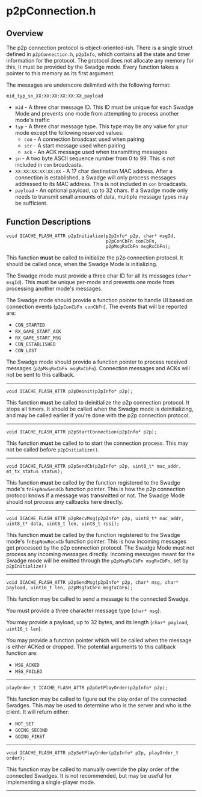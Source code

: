 # p2pConnection.h

## Overview

The p2p connection protocol is object-oriented-ish. There is a single struct defined in ``p2pConnection.h``, ``p2pInfo``, which contains all the state and timer information for the protocol. The protocol does not allocate any memory for this, it must be provided by the Swadge mode. Every function takes a pointer to this memory as its first argument.

The messages are underscore delimited with the following format:

```mid_typ_sn_XX:XX:XX:XX:XX:XX_payload```
 * ``mid`` - A three char message ID. This ID must be unique for each Swadge Mode and prevents one mode from attempting to process another mode's traffic
 * ``typ`` - A three char message type. This type may be any value for your mode except the following reserved values:
   * ``con`` - A connection broadcast used when pairing
   * ``str`` - A start message used when pairing
   * ``ack`` - An ACK message used when transmitting messages
 * ``sn`` - A two byte ASCII sequence number from 0 to 99. This is not included in ``con`` broadcasts.
 * ``XX:XX:XX:XX:XX:XX`` - A 17 char destination MAC address. After a connection is established, a Swadge will only process messages addressed to its MAC address. This is not included in ``con`` broadcasts.
 * ``payload`` - An optional payload, up to 32 chars. If a Swadge mode only needs to transmit small amounts of data, multiple message types may be sufficient.

## Function Descriptions
```
void ICACHE_FLASH_ATTR p2pInitialize(p2pInfo* p2p, char* msgId,
                                     p2pConCbFn conCbFn,
                                     p2pMsgRxCbFn msgRxCbFn);
```
This function **must** be called to initialize the p2p connection protocol. It should be called once, when the Swadge Mode is initializing.

The Swadge mode must provide a three char ID for all its messages (``char* msgId``). This must be unique per-mode and prevents one mode from processing another mode's messages.

The Swadge mode should provide a function pointer to handle UI based on connection events (``p2pConCbFn conCbFn``). The events that will be reported are:
 * ``CON_STARTED``
 * ``RX_GAME_START_ACK``
 * ``RX_GAME_START_MSG``
 * ``CON_ESTABLISHED``
 * ``CON_LOST``
 
The Swadge mode should provide a function pointer to process received messages (``p2pMsgRxCbFn msgRxCbFn``). Connection messages and ACKs will not be sent to this callback.

----

```
void ICACHE_FLASH_ATTR p2pDeinit(p2pInfo* p2p);
```
This function **must** be called to deinitialize the p2p connection protocol. It stops all timers. It should be called when the Swadge mode is deinitializing, and may be called earlier if you're done with the p2p connection protocol.

----

```
void ICACHE_FLASH_ATTR p2pStartConnection(p2pInfo* p2p);
```
This function **must** be called to to start the connection process. This may not be called before ``p2pInitialize()``.

----

```
void ICACHE_FLASH_ATTR p2pSendCb(p2pInfo* p2p, uint8_t* mac_addr, mt_tx_status status);
```
This function **must** be called by the function registered to the Swadge mode's ``fnEspNowSendCb`` function pointer. This is how the p2p connection protocol knows if a message was transmitted or not. The Swadge Mode should not process any callbacks here directly.

----

```
void ICACHE_FLASH_ATTR p2pRecvMsg(p2pInfo* p2p, uint8_t* mac_addr, uint8_t* data, uint8_t len, uint8_t rssi);
```
This function **must** be called by the function registered to the Swadge mode's ``fnEspNowRecvCb`` function pointer. This is how incoming messages get processed by the p2p connection protocol. The Swadge Mode must not process any incoming messages directly. Incoming messages meant for the Swadge mode will be emitted through the ``p2pMsgRxCbFn msgRxCbFn``, set by ``p2pInitialize()``

----

```
void ICACHE_FLASH_ATTR p2pSendMsg(p2pInfo* p2p, char* msg, char* payload, uint16_t len, p2pMsgTxCbFn msgTxCbFn);
```
This function may be called to send a message to the connected Swadge.

You must provide a three character message type (``char* msg``).

You may provide a payload, up to 32 bytes, and its length (``char* payload``, ``uint16_t len``).

You may provide a function pointer which will be called when the message is either ACKed or dropped. The potential arguments to this callback function are:
 * ``MSG_ACKED``
 * ``MSG_FAILED``
 
----

```
playOrder_t ICACHE_FLASH_ATTR p2pGetPlayOrder(p2pInfo* p2p);
```
This function may be called to figure out the play order of the connected Swadges. This may be used to determine who is the server and who is the client. It will return either:
 * ``NOT_SET``
 * ``GOING_SECOND``
 * ``GOING_FIRST``
 
----

```
void ICACHE_FLASH_ATTR p2pSetPlayOrder(p2pInfo* p2p, playOrder_t order);
```
This function may be called to manually override the play order of the connected Swadges. It is not recommended, but may be useful for implementing a single-player mode.

----
